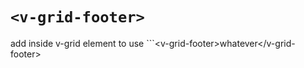 # `<v-grid-footer>`

add inside v-grid element to use \`\`\`&lt;v-grid-footer&gt;whatever&lt;/v-grid-footer&gt;

